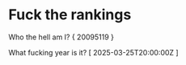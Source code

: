 # Fuck the rankings

Who the hell am I?
{ 20095119 }

What fucking year is it?
[ 2025-03-25T20:00:00Z ]
